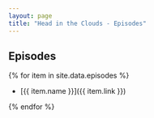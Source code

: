 ```yaml
---
layout: page
title: "Head in the Clouds - Episodes"
---
```


## Episodes

{% for item in site.data.episodes %}

* [{{ item.name }}]({{ item.link }})

{% endfor %}
